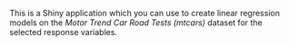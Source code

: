 This is a Shiny application which you can use to create linear regression models on the *Motor Trend Car Road Tests (mtcars)* dataset for the selected response variables.

